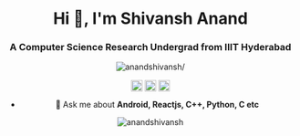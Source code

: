 <h1 align="center">Hi 👋, I'm Shivansh Anand</h1>
<h3 align="center">A Computer Science Research Undergrad from IIIT Hyderabad</h3>
<p align="center"> <img src=https://komarev.com/ghpvc/?username=anandshivansh alt=anandshivansh/> </p>
<p align="center">
<a href=https://www.linkedin.com/in/anandshivansh target="blank"><img align="center" src=https://cdn.jsdelivr.net/npm/simple-icons@3.0.1/icons/linkedin.svg alt="anandshivansh" height="20" width="20" /></a>
<a href=https://fb.com/shivanshanand292 target="blank"><img align="center" src=https://cdn.jsdelivr.net/npm/simple-icons@3.0.1/icons/facebook.svg alt="shivanshanand292" height="20" width="20" /></a>
<a href=https://instagram.com/_shivansh__anand_ target="blank"><img align="center" src=https://cdn.jsdelivr.net/npm/simple-icons@3.0.1/icons/instagram.svg alt="_shivansh__anand_" height="20" width="20" /></a>
</p>
<ul align="center">
  <li> 💬 Ask me about <b>Android, Reactjs, C++, Python, C etc</b></li>
</ul>
<p align="center"> <img src=https://github-readme-stats.vercel.app/api?username=anandshivansh&show_icons=true alt=anandshivansh /> </p>
